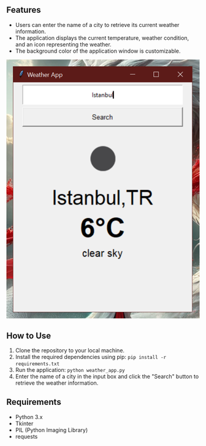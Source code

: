 ## Features

- Users can enter the name of a city to retrieve its current weather information.
- The application displays the current temperature, weather condition, and an icon representing the weather.
- The background color of the application window is customizable.

![WeatherApp Screenshot](Weather%20App/wApp.PNG)



## How to Use

1. Clone the repository to your local machine.
2. Install the required dependencies using pip: `pip install -r requirements.txt`
3. Run the application: `python weather_app.py`
4. Enter the name of a city in the input box and click the "Search" button to retrieve the weather information.

## Requirements

- Python 3.x
- Tkinter
- PIL (Python Imaging Library)
- requests
